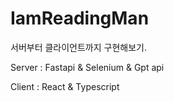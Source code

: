 # IamReadingMan 

서버부터 클라이언트까지  구현해보기. 

Server : Fastapi & Selenium & Gpt api 

Client : React & Typescript
